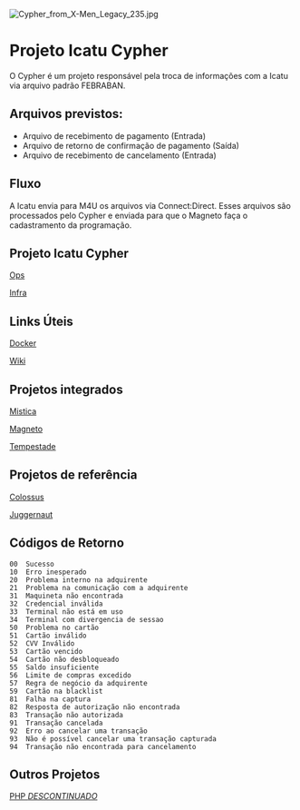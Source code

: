 ![Cypher_from_X-Men_Legacy_235.jpg](https://bitbucket.org/repo/4ppjBpL/images/1507394605-Cypher_from_X-Men_Legacy_235.jpg)

# Projeto Icatu Cypher

O Cypher é um projeto responsável pela troca de informações com a Icatu via arquivo padrão FEBRABAN.

## Arquivos previstos: 
- Arquivo de recebimento de pagamento (Entrada)
- Arquivo de retorno de confirmação de pagamento (Saída)
- Arquivo de recebimento de cancelamento (Entrada)

## Fluxo
A Icatu envia para M4U os arquivos via Connect:Direct. Esses arquivos são processados pelo Cypher e enviada para que o Magneto faça o cadastramento da programação. 

## Projeto Icatu Cypher

[Ops](https://bitbucket.org/git-m4u/icatu-ops)

[Infra](https://bitbucket.org/git-m4u/infra-born-m4u-icatu)

## Links Úteis
[Docker](https://hub.docker.com/r/m4ucorp/icatu/)

[Wiki](https://sistemas.m4u/wiki/display/ISVO/Icatu+Seguros+-+Venda+Online+Home)

## Projetos integrados
[Mistica](https://bitbucket.org/git-m4u/mistica)

[Magneto](https://bitbucket.org/git-m4u/magneto)

[Tempestade](https://bitbucket.org/git-m4u/tempestade)

## Projetos de referência 
[Colossus](https://bitbucket.org/git-m4u/colossus)

[Juggernaut](https://bitbucket.org/git-m4u/controle-algar-juggernaut)

## Códigos de Retorno
```
00 	Sucesso
10 	Erro inesperado
20 	Problema interno na adquirente
21 	Problema na comunicação com a adquirente
31 	Maquineta não encontrada
32 	Credencial inválida
33 	Terminal não está em uso
34 	Terminal com divergencia de sessao
50 	Problema no cartão
51 	Cartão inválido
52 	CVV Inválido
53 	Cartão vencido
54 	Cartão não desbloqueado
55 	Saldo insuficiente
56 	Limite de compras excedido
57 	Regra de negócio da adquirente
59 	Cartão na blacklist
81 	Falha na captura
82 	Resposta de autorização não encontrada
83 	Transação não autorizada
91 	Transação cancelada
92 	Erro ao cancelar uma transação
93 	Não é possível cancelar uma transação capturada
94 	Transação não encontrada para cancelamento
```

## Outros Projetos
[PHP _DESCONTINUADO_](https://bitbucket.org/git-m4u/frontend-m4u-post-paid-card-management-icatu)
